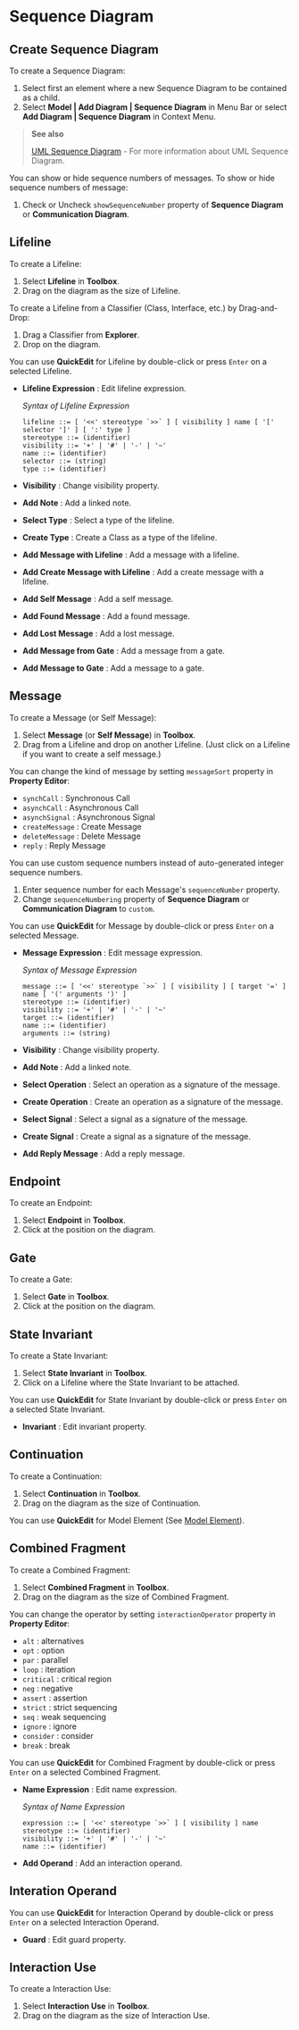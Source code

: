 # Sequence Diagram

## Create Sequence Diagram

To create a Sequence Diagram:

1. Select first an element where a new Sequence Diagram to be contained as a child.
2. Select **Model \| Add Diagram \| Sequence Diagram** in Menu Bar or select **Add Diagram \| Sequence Diagram** in Context Menu.

> **See also**
>
> [UML Sequence Diagram](http://www.uml-diagrams.org/sequence-diagrams.html) - For more information about UML Sequence Diagram.

You can show or hide sequence numbers of messages. To show or hide sequence numbers of message:

1. Check or Uncheck `showSequenceNumber` property of **Sequence Diagram** or **Communication Diagram**.

## Lifeline

To create a Lifeline:

1. Select **Lifeline** in **Toolbox**.
2. Drag on the diagram as the size of Lifeline.

To create a Lifeline from a Classifier \(Class, Interface, etc.\) by Drag-and-Drop:

1. Drag a Classifier from **Explorer**.
2. Drop on the diagram.

You can use **QuickEdit** for Lifeline by double-click or press `Enter` on a selected Lifeline.

* **Lifeline Expression** : Edit lifeline expression.

  _Syntax of Lifeline Expression_

  ```text
  lifeline ::= [ '<<' stereotype `>>` ] [ visibility ] name [ '[' selector ']' ] [ ':' type ]
  stereotype ::= (identifier)
  visibility ::= '+' | '#' | '-' | '~'
  name ::= (identifier)
  selector ::= (string)
  type ::= (identifier)
  ```

* **Visibility** : Change visibility property.
* **Add Note** : Add a linked note.
* **Select Type** : Select a type of the lifeline.
* **Create Type** : Create a Class as a type of the lifeline.
* **Add Message with Lifeline** : Add a message with a lifeline.
* **Add Create Message with Lifeline** : Add a create message with a lifeline.
* **Add Self Message** : Add a self message.
* **Add Found Message** : Add a found message.
* **Add Lost Message** : Add a lost message.
* **Add Message from Gate** : Add a message from a gate.
* **Add Message to Gate** : Add a message to a gate.

## Message

To create a Message \(or Self Message\):

1. Select **Message** \(or **Self Message**\) in **Toolbox**.
2. Drag from a Lifeline and drop on another Lifeline. \(Just click on a Lifeline if you want to create a self message.\)

You can change the kind of message by setting `messageSort` property in **Property Editor**:

* `synchCall` : Synchronous Call
* `asynchCall` : Asynchronous Call
* `asynchSignal` : Asynchronous Signal
* `createMessage` : Create Message
* `deleteMessage` : Delete Message
* `reply` : Reply Message

You can use custom sequence numbers instead of auto-generated integer sequence numbers.

1. Enter sequence number for each Message's `sequenceNumber` property.
2. Change `sequenceNumbering` property of **Sequence Diagram** or **Communication Diagram** to `custom`.

You can use **QuickEdit** for Message by double-click or press `Enter` on a selected Message.

* **Message Expression** : Edit message expression.

  _Syntax of Message Expression_

  ```text
  message ::= [ '<<' stereotype `>>` ] [ visibility ] [ target '=' ] name [ '(' arguments ')' ]
  stereotype ::= (identifier)
  visibility ::= '+' | '#' | '-' | '~'
  target ::= (identifier)
  name ::= (identifier)
  arguments ::= (string)
  ```

* **Visibility** : Change visibility property.
* **Add Note** : Add a linked note.
* **Select Operation** : Select an operation as a signature of the message.
* **Create Operation** : Create an operation as a signature of the message.
* **Select Signal** : Select a signal as a signature of the message.
* **Create Signal** : Create a signal as a signature of the message.
* **Add Reply Message** : Add a reply message.

## Endpoint

To create an Endpoint:

1. Select **Endpoint** in **Toolbox**.
2. Click at the position on the diagram.

## Gate

To create a Gate:

1. Select **Gate** in **Toolbox**.
2. Click at the position on the diagram.

## State Invariant

To create a State Invariant:

1. Select **State Invariant** in **Toolbox**.
2. Click on a Lifeline where the State Invariant to be attached.

You can use **QuickEdit** for State Invariant by double-click or press `Enter` on a selected State Invariant.

* **Invariant** : Edit invariant property.

## Continuation

To create a Continuation:

1. Select **Continuation** in **Toolbox**.
2. Drag on the diagram as the size of Continuation.

You can use **QuickEdit** for Model Element \(See [Model Element](class-diagram.md#model-element)\).

## Combined Fragment

To create a Combined Fragment:

1. Select **Combined Fragment** in **Toolbox**.
2. Drag on the diagram as the size of Combined Fragment.

You can change the operator by setting `interactionOperator` property in **Property Editor**:

* `alt` : alternatives
* `opt` : option
* `par` : parallel
* `loop` : iteration
* `critical` : critical region
* `neg` : negative
* `assert` : assertion
* `strict` : strict sequencing
* `seq` : weak sequencing
* `ignore` : ignore
* `consider` : consider
* `break` : break

You can use **QuickEdit** for Combined Fragment by double-click or press `Enter` on a selected Combined Fragment.

* **Name Expression** : Edit name expression.

  _Syntax of Name Expression_

  ```text
  expression ::= [ '<<' stereotype `>>` ] [ visibility ] name
  stereotype ::= (identifier)
  visibility ::= '+' | '#' | '-' | '~'
  name ::= (identifier)
  ```

* **Add Operand** : Add an interaction operand.

## Interation Operand

You can use **QuickEdit** for Interaction Operand by double-click or press `Enter` on a selected Interaction Operand.

* **Guard** : Edit guard property.

## Interaction Use

To create a Interaction Use:

1. Select **Interaction Use** in **Toolbox**.
2. Drag on the diagram as the size of Interaction Use.


